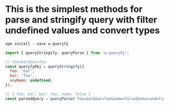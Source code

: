 <p align="center">     <h1>This is the simplest methods for parse and stringify query with filter undefined values and convert types</h1> </p>

```javascript
npm install --save w-queryfy
```

```javascript
import { queryStringify, queryParse } from 'w-queryfy';

// foo=bar&bar=foo
const queryfyObj = queryStringify({ 
  foo: 'bar', 
  bar: 'foo', 
  anyName: undefined,
});

// { foo: bar, bar: foo, name: false }
const parsedQuery = queryParse('foo=bar&bar=foo&name=false&none=undefined');
```
